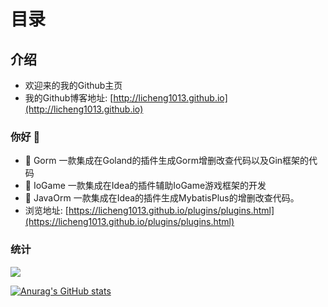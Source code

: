 # 目录

## 介绍
- 欢迎来的我的Github主页
- 我的Github博客地址: [http://licheng1013.github.io](http://licheng1013.github.io)

### 你好 👋
- 🔭 Gorm 一款集成在Goland的插件生成Gorm增删改查代码以及Gin框架的代码 
- 🔭 IoGame 一款集成在Idea的插件辅助IoGame游戏框架的开发 
- 🔭 JavaOrm 一款集成在Idea的插件生成MybatisPlus的增删改查代码。
- 浏览地址: [https://licheng1013.github.io/plugins/plugins.html](https://licheng1013.github.io/plugins/plugins.html)

### 统计
![](https://github-readme-stats.vercel.app/api/top-langs/?username=licheng1013&theme=dark&layout=compact&hide=html,csharp)

[![Anurag's GitHub stats](https://github-readme-stats.vercel.app/api?username=licheng1013&show_icons=true&theme=radical)](https://github.com/anuraghazra/github-readme-stats)


